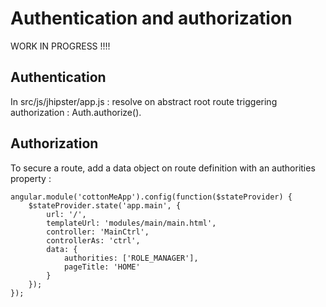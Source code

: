 # Authentication and authorization

WORK IN PROGRESS !!!!



## Authentication

In src/js/jhipster/app.js : resolve on abstract root route triggering authorization : Auth.authorize().



## Authorization

To secure a route, add a data object on route definition with an authorities property :

	angular.module('cottonMeApp').config(function($stateProvider) {
		$stateProvider.state('app.main', {
			url: '/',
			templateUrl: 'modules/main/main.html',
			controller: 'MainCtrl',
			controllerAs: 'ctrl',
			data: {
				authorities: ['ROLE_MANAGER'],
				pageTitle: 'HOME'
			}
		});
	});
